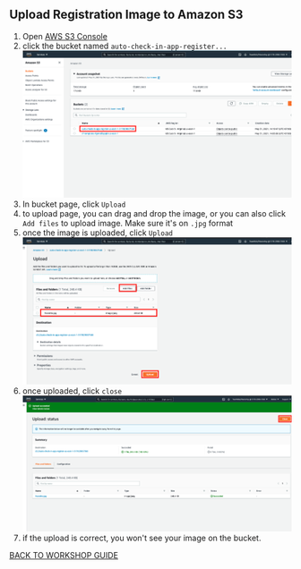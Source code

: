 ## Upload Registration Image to Amazon S3

1. Open [AWS S3 Console](https://s3.console.aws.amazon.com/s3/home?region=us-east-1#)
2. click the bucket named `auto-check-in-app-register...`
    ![](../images/UploadImageS3/2.png)
3. In bucket page, click `Upload`
4. to upload page, you can drag and drop the image, or you can also click `Add files` to upload image. Make sure it's on `.jpg` format
5. once the image is uploaded, click `Upload`
    ![](../images/UploadImageS3/5.png)
6. once uploaded, click `close`
    ![](../images/UploadImageS3/6.png)
7. if the upload is correct, you won't see your image on the bucket.

[BACK TO WORKSHOP GUIDE](../README.md)